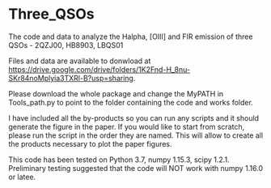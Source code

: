 # Three_QSOs
The code and data to analyze the Halpha, [OIII] and FIR emission of three QSOs - 2QZJ00, HB8903, LBQS01

Files and data are available to donwload at https://drive.google.com/drive/folders/1K2Fnd-H_8nu-SKr84noMplyia3TXRl-B?usp=sharing. 

Please download the whole package and change the MyPATH in Tools_path.py to point to the folder containing the code and works folder. 

I have included all the by-products so you can run any scripts and it should generate the figure in the paper. If you would like to start from scratch, please run the script in the order they are named. This will allow to create all the products necessary to plot the paper figures. 

This code has been tested on Python 3.7, numpy 1.15.3, scipy 1.2.1. Preliminary testing suggested that the code will NOT work with numpy 1.16.0 or latee.



